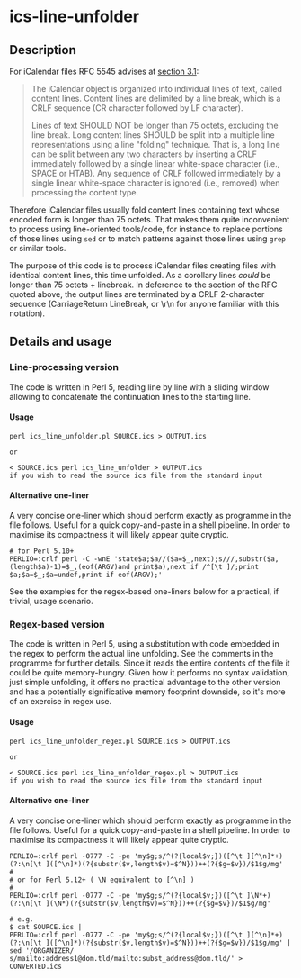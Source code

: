 # ics-line-unfolder
## Description
For iCalendar files RFC 5545 advises at [section 3.1](https://tools.ietf.org/html/rfc5545#section-3.1):
> The iCalendar object is organized into individual lines of text, called content lines. Content lines are delimited by a line break, which is a CRLF sequence (CR character followed by LF character).
> 
>Lines of text SHOULD NOT be longer than 75 octets, excluding the line break. Long content lines SHOULD be split into a multiple line representations using a line "folding" technique. That is, a long line can be split between any two characters by inserting a CRLF immediately followed by a single linear white-space character (i.e., SPACE or HTAB). Any sequence of CRLF followed immediately by a single linear white-space character is ignored (i.e., removed) when processing the content type.

Therefore iCalendar files usually fold content lines containing text whose encoded form is longer than 75 octets.
That makes them quite inconvenient to process using line-oriented tools/code, for instance to replace portions of those lines using `sed` or to match patterns against those lines using `grep` or similar tools.

The purpose of this code is to process iCalendar files creating files with identical content lines, this time unfolded.
As a corollary lines _could_ be longer than 75 octets + linebreak. In deference to the section of the RFC quoted above, the output lines are terminated by a CRLF 2-character sequence (CarriageReturn LineBreak, or \r\n for anyone familiar with this notation).
## Details and usage
### Line-processing version
The code is written in Perl 5, reading line by line with a sliding window allowing to concatenate the continuation lines to the starting line.
#### Usage
```
perl ics_line_unfolder.pl SOURCE.ics > OUTPUT.ics

or

< SOURCE.ics perl ics_line_unfolder > OUTPUT.ics
if you wish to read the source ics file from the standard input
```
#### Alternative one-liner
A very concise one-liner which should perform exactly as programme in the file follows. Useful for a quick copy-and-paste in a shell pipeline. In order to maximise its compactness it will likely appear quite cryptic.
```
# for Perl 5.10+
PERLIO=:crlf perl -C -wnE 'state$a;$a//($a=$_,next);s///,substr($a,(length$a)-1)=$_,(eof(ARGV)and print$a),next if /^[\t ]/;print $a;$a=$_;$a=undef,print if eof(ARGV);'
```
See the examples for the regex-based one-liners below for a practical, if trivial, usage scenario.
### Regex-based version
The code is written in Perl 5, using a substitution with code embedded in the regex to perform the actual line unfolding.
See the comments in the programme for further details.
Since it reads the entire contents of the file it could be quite memory-hungry.
Given how it performs no syntax validation, just simple unfolding, it offers no practical advantage to the other version and has a potentially significative memory footprint downside, so it's more of an exercise in regex use.
#### Usage
```
perl ics_line_unfolder_regex.pl SOURCE.ics > OUTPUT.ics

or

< SOURCE.ics perl ics_line_unfolder_regex.pl > OUTPUT.ics
if you wish to read the source ics file from the standard input
```
#### Alternative one-liner
A very concise one-liner which should perform exactly as programme in the file follows. Useful for a quick copy-and-paste in a shell pipeline. In order to maximise its compactness it will likely appear quite cryptic.
```
PERLIO=:crlf perl -0777 -C -pe 'my$g;s/^(?{local$v;})([^\t ][^\n]*+)(?:\n[\t ]([^\n]*)(?{substr($v,length$v)=$^N}))++(?{$g=$v})/$1$g/mg'
#
# or for Perl 5.12+ ( \N equivalent to [^\n] )
#
PERLIO=:crlf perl -0777 -C -pe 'my$g;s/^(?{local$v;})([^\t ]\N*+)(?:\n[\t ](\N*)(?{substr($v,length$v)=$^N}))++(?{$g=$v})/$1$g/mg'

# e.g.
$ cat SOURCE.ics |
PERLIO=:crlf perl -0777 -C -pe 'my$g;s/^(?{local$v;})([^\t ][^\n]*+)(?:\n[\t ]([^\n]*)(?{substr($v,length$v)=$^N}))++(?{$g=$v})/$1$g/mg' |
sed '/ORGANIZER/ s/mailto:address1@dom.tld/mailto:subst_address@dom.tld/' > CONVERTED.ics
```

